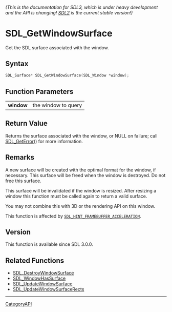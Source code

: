 ###### (This is the documentation for SDL3, which is under heavy development and the API is changing! [SDL2](https://wiki.libsdl.org/SDL2/) is the current stable version!)
# SDL_GetWindowSurface

Get the SDL surface associated with the window.

## Syntax

```c
SDL_Surface* SDL_GetWindowSurface(SDL_Window *window);

```

## Function Parameters

|                |                     |
| -------------- | ------------------- |
| **window**     | the window to query |

## Return Value

Returns the surface associated with the window, or NULL on failure; call
[SDL_GetError](SDL_GetError)() for more information.

## Remarks

A new surface will be created with the optimal format for the window, if
necessary. This surface will be freed when the window is destroyed. Do not
free this surface.

This surface will be invalidated if the window is resized. After resizing a
window this function must be called again to return a valid surface.

You may not combine this with 3D or the rendering API on this window.

This function is affected by
[`SDL_HINT_FRAMEBUFFER_ACCELERATION`](SDL_HINT_FRAMEBUFFER_ACCELERATION).

## Version

This function is available since SDL 3.0.0.

## Related Functions

* [SDL_DestroyWindowSurface](SDL_DestroyWindowSurface)
* [SDL_WindowHasSurface](SDL_WindowHasSurface)
* [SDL_UpdateWindowSurface](SDL_UpdateWindowSurface)
* [SDL_UpdateWindowSurfaceRects](SDL_UpdateWindowSurfaceRects)

----
[CategoryAPI](CategoryAPI)

